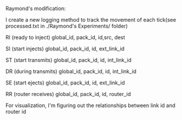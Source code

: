 Raymond's modification:



I create a new logging method to track the movement of each tick(see processed.txt in ./Raymond's Experiments/ folder)



RI (ready to inject) global\_id, pack\_id, id,src, dest



SI (start injects) global\_id, pack\_id, id, ext\_link\_id



ST (start transmits) global\_id, pack\_id, id, int\_link\_id



DR (during transmits) global\_id, pack\_id, id, int\_link\_id



SE (start ejects) global\_id, pack\_id, id, ext\_link\_id



RR (router receives) global\_id, pack\_id, id, router\_id



For visualization, I'm figuring out the relationships between link id and router id

